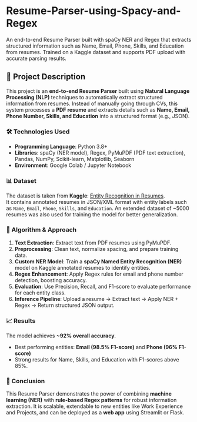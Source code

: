 # Resume-Parser-using-Spacy-and-Regex
An end-to-end Resume Parser built with spaCy NER and Regex that extracts structured information such as Name, Email, Phone, Skills, and Education from resumes. Trained on a Kaggle dataset and supports PDF upload with accurate parsing results.
## 📌 Project Description

This project is an **end-to-end Resume Parser** built using **Natural Language Processing (NLP)** techniques to automatically extract structured information from resumes. Instead of manually going through CVs, this system processes a **PDF resume** and extracts details such as **Name, Email, Phone Number, Skills, and Education** into a structured format (e.g., JSON).  

### 🛠️ Technologies Used
- **Programming Language**: Python 3.8+  
- **Libraries**: spaCy (NER model), Regex, PyMuPDF (PDF text extraction), Pandas, NumPy, Scikit-learn, Matplotlib, Seaborn  
- **Environment**: Google Colab / Jupyter Notebook  

### 📊 Dataset
The dataset is taken from **Kaggle**: [Entity Recognition in Resumes](https://www.kaggle.com/datasets/gauravduttakiit/entity-annotated-corpus).  
It contains annotated resumes in JSON/XML format with entity labels such as `Name`, `Email`, `Phone`, `Skills`, and `Education`. An extended dataset of ~5000 resumes was also used for training the model for better generalization.  

### 🔎 Algorithm & Approach
1. **Text Extraction**: Extract text from PDF resumes using PyMuPDF.  
2. **Preprocessing**: Clean text, normalize spacing, and prepare training data.  
3. **Custom NER Model**: Train a **spaCy Named Entity Recognition (NER)** model on Kaggle annotated resumes to identify entities.  
4. **Regex Enhancement**: Apply Regex rules for email and phone number detection, boosting accuracy.  
5. **Evaluation**: Use Precision, Recall, and F1-score to evaluate performance for each entity class.  
6. **Inference Pipeline**: Upload a resume → Extract text → Apply NER + Regex → Return structured JSON output.  

### 📈 Results
The model achieves **~92% overall accuracy**.  
- Best performing entities: **Email (98.5% F1-score)** and **Phone (96% F1-score)**  
- Strong results for Name, Skills, and Education with F1-scores above 85%.  

### 🚀 Conclusion
This Resume Parser demonstrates the power of combining **machine learning (NER)** with **rule-based Regex patterns** for robust information extraction. It is scalable, extendable to new entities like Work Experience and Projects, and can be deployed as a **web app** using Streamlit or Flask.  
